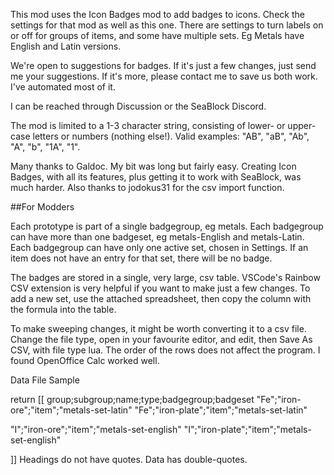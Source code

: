 This mod uses the Icon Badges mod to add badges to icons. Check the settings for that mod as well as this one. There are settings to turn labels on or off for groups of items, and some have multiple sets. Eg Metals have English and Latin versions.

We're open to suggestions for badges. If it's just a few changes, just send me your suggestions. If it's more, please contact me to save us both work. I've automated most of it.

I can be reached through Discussion or the SeaBlock Discord.

The mod is limited to a 1-3 character string, consisting of lower- or upper-case letters or numbers (nothing else!). Valid examples: "AB", "aB", "Ab", "A", "b", "1A", "1".

Many thanks to Galdoc. My bit was long but fairly easy. Creating Icon Badges, with all its features, plus getting it to work with SeaBlock, was much harder. Also thanks to jodokus31 for the csv import function.

##For Modders

Each prototype is part of a single badgegroup, eg metals. Each badgegroup can have more than one badgeset, eg metals-English and metals-Latin. Each badgegroup can have only one active set, chosen in Settings. If an item does not have an entry for that set, there will be no badge.

The badges are stored in a single, very large, csv table. VSCode's Rainbow CSV extension is very helpful if you want to make just a few changes. To add a new set, use the attached spreadsheet, then copy the column with the formula into the table.

To make sweeping changes, it might be worth converting it to a csv file. Change the file type, open in your favourite editor, and edit, then Save As CSV, with file type lua. The order of the rows does not affect the program. I found OpenOffice Calc worked well.

Data File Sample

return [[
group;subgroup;name;type;badgegroup;badgeset
"Fe";"iron-ore";"item";"metals-set-latin"
"Fe";"iron-plate";"item";"metals-set-latin"

"I";"iron-ore";"item";"metals-set-english"
"I";"iron-plate";"item";"metals-set-english"

]]
Headings do not have quotes. Data has double-quotes.
